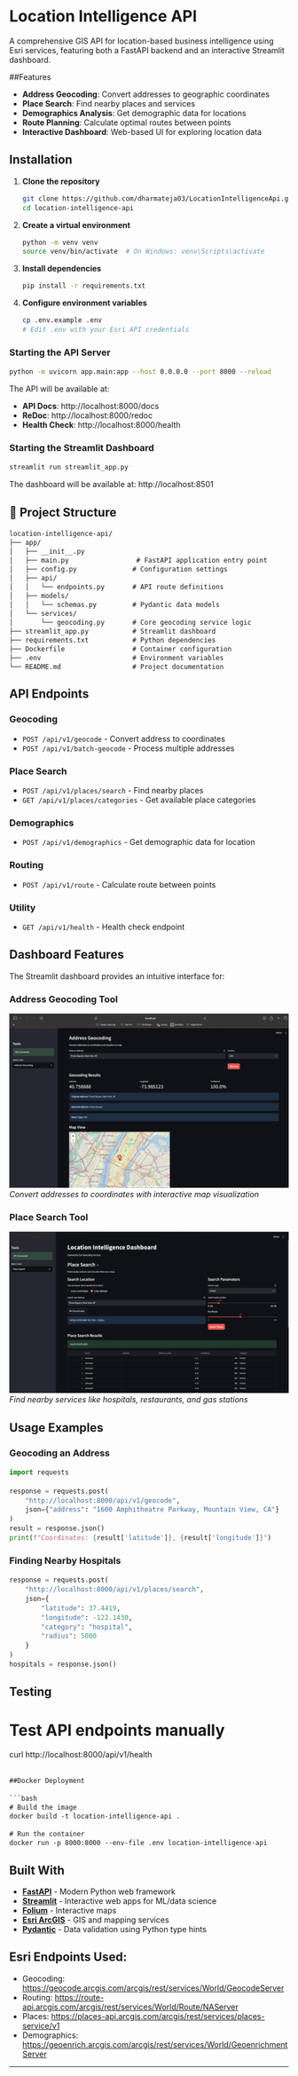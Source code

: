 # Location Intelligence API

A comprehensive GIS API for location-based business intelligence using Esri services, featuring both a FastAPI backend and an interactive Streamlit dashboard.

##Features

- **Address Geocoding**: Convert addresses to geographic coordinates
- **Place Search**: Find nearby places and services
- **Demographics Analysis**: Get demographic data for locations
- **Route Planning**: Calculate optimal routes between points
- **Interactive Dashboard**: Web-based UI for exploring location data

## Installation

1. **Clone the repository**
   ```bash
   git clone https://github.com/dharmateja03/LocationIntelligenceApi.git
   cd location-intelligence-api
   ```

2. **Create a virtual environment**
   ```bash
   python -m venv venv
   source venv/bin/activate  # On Windows: venv\Scripts\activate
   ```

3. **Install dependencies**
   ```bash
   pip install -r requirements.txt
   ```

4. **Configure environment variables**
   ```bash
   cp .env.example .env
   # Edit .env with your Esri API credentials
   ```

### Starting the API Server

```bash
python -m uvicorn app.main:app --host 0.0.0.0 --port 8000 --reload
```

The API will be available at:
- **API Docs**: http://localhost:8000/docs
- **ReDoc**: http://localhost:8000/redoc
- **Health Check**: http://localhost:8000/health

### Starting the Streamlit Dashboard

```bash
streamlit run streamlit_app.py
```

The dashboard will be available at: http://localhost:8501

## 📁 Project Structure

```
location-intelligence-api/
├── app/
│   ├── __init__.py
│   ├── main.py                 # FastAPI application entry point
│   ├── config.py              # Configuration settings
│   ├── api/
│   │   └── endpoints.py       # API route definitions
│   ├── models/
│   │   └── schemas.py         # Pydantic data models
│   └── services/
│       └── geocoding.py       # Core geocoding service logic
├── streamlit_app.py           # Streamlit dashboard
├── requirements.txt           # Python dependencies
├── Dockerfile                 # Container configuration
├── .env                       # Environment variables
└── README.md                  # Project documentation
```

## API Endpoints

### Geocoding
- `POST /api/v1/geocode` - Convert address to coordinates
- `POST /api/v1/batch-geocode` - Process multiple addresses

### Place Search
- `POST /api/v1/places/search` - Find nearby places
- `GET /api/v1/places/categories` - Get available place categories

### Demographics
- `POST /api/v1/demographics` - Get demographic data for location

### Routing
- `POST /api/v1/route` - Calculate route between points

### Utility
- `GET /api/v1/health` - Health check endpoint

## Dashboard Features

The Streamlit dashboard provides an intuitive interface for:

### Address Geocoding Tool
![Address Geocoding Screenshot](screenshots/s1.png)
*Convert addresses to coordinates with interactive map visualization*

### Place Search Tool
![Place Search Screenshot](screenshots/s2.png)
*Find nearby services like hospitals, restaurants, and gas stations*


## Usage Examples

### Geocoding an Address
```python
import requests

response = requests.post(
    "http://localhost:8000/api/v1/geocode",
    json={"address": "1600 Amphitheatre Parkway, Mountain View, CA"}
)
result = response.json()
print(f"Coordinates: {result['latitude']}, {result['longitude']}")
```

### Finding Nearby Hospitals
```python
response = requests.post(
    "http://localhost:8000/api/v1/places/search",
    json={
        "latitude": 37.4419,
        "longitude": -122.1430,
        "category": "hospital",
        "radius": 5000
    }
)
hospitals = response.json()
```

## Testing
# Test API endpoints manually
curl http://localhost:8000/api/v1/health
```

##Docker Deployment

```bash
# Build the image
docker build -t location-intelligence-api .

# Run the container
docker run -p 8000:8000 --env-file .env location-intelligence-api
```
##  Built With

- **[FastAPI](https://fastapi.tiangolo.com/)** - Modern Python web framework
- **[Streamlit](https://streamlit.io/)** - Interactive web apps for ML/data science
- **[Folium](https://python-visualization.github.io/folium/)** - Interactive maps
- **[Esri ArcGIS](https://developers.arcgis.com/)** - GIS and mapping services
- **[Pydantic](https://pydantic.dev/)** - Data validation using Python type hints

## Esri Endpoints Used:

  - Geocoding: https://geocode.arcgis.com/arcgis/rest/services/World/GeocodeServer
  - Routing: https://route-api.arcgis.com/arcgis/rest/services/World/Route/NAServer
  - Places: https://places-api.arcgis.com/arcgis/rest/services/places-service/v1
  - Demographics: https://geoenrich.arcgis.com/arcgis/rest/services/World/GeoenrichmentServer

---

